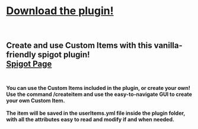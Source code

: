 <h1>
  <a href="https://github.com/DaviPlay/CustomItems_mk2/releases">Download the plugin!</a> <br>
  <br>
</h1>

<h2>
  Create and use Custom Items with this vanilla-friendly spigot plugin! <br>
  <a href="https://www.spigotmc.org/resources/custom-items.117563/">Spigot Page</a> <br>
  <br>
</h2>

<h4>
  You can use the Custom Items included in the plugin, or create your own!<br>
  Use the command /createitem and use the easy-to-navigate GUI to create your own Custom Item.<br>
  <br>
  The item will be saved in the userItems.yml file inside the plugin folder, with all the attributes easy to read and modify if and when needed. <br>
</h4>
